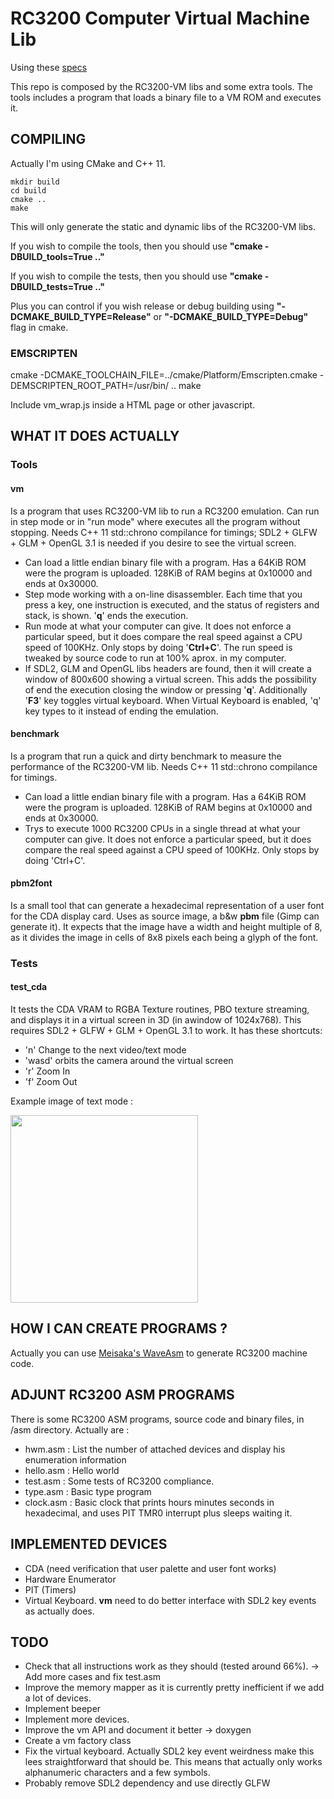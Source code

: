 RC3200 Computer Virtual Machine Lib
===================================

Using these [specs](https://github.com/Zardoz89/Trillek-Computer)

This repo is composed by the RC3200-VM libs and some extra tools. The tools includes a program that loads a binary file to a VM ROM and executes it.

COMPILING
---------
Actually I'm using CMake and C++ 11. 

    mkdir build
    cd build
    cmake ..
    make

This will only generate the static and dynamic libs of the RC3200-VM libs.

If you wish to compile the tools, then you should use **"cmake -DBUILD_tools=True .."**

If you wish to compile the tests, then you should use **"cmake -DBUILD_tests=True .."**

Plus you can control if you wish release or debug building using **"-DCMAKE_BUILD_TYPE=Release"** or **"-DCMAKE_BUILD_TYPE=Debug"** flag in cmake.


### EMSCRIPTEN

  cmake -DCMAKE_TOOLCHAIN_FILE=../cmake/Platform/Emscripten.cmake -DEMSCRIPTEN_ROOT_PATH=/usr/bin/ ..
  make
  
Include vm_wrap.js inside a HTML page or other javascript.

WHAT IT DOES ACTUALLY
------------------
### Tools

#### vm

Is a program that uses RC3200-VM lib to run a RC3200 emulation. Can run in step mode or in "run mode" where executes all the program without stopping. Needs C++ 11 std::chrono compilance for timings; SDL2 + GLFW + GLM + OpenGL 3.1 is needed if you desire to see the virtual screen.

- Can load a little endian binary file with a program. Has a 64KiB ROM were the program is uploaded. 128KiB of RAM begins at 0x10000 and ends at 0x30000.
- Step mode working with a on-line disassembler. Each time that you press a
  key, one instruction is executed, and the status of registers and stack, is
  shown. '**q**' ends the execution.
- Run mode at what your computer can give. It does not enforce a particular speed, but it does compare the real speed against a CPU speed of 100KHz. Only stops by doing '**Ctrl+C**'. The run speed is tweaked by source code to run at 100% aprox. in my computer.
- If SDL2, GLM and OpenGL libs headers are found, then it will create a window of 800x600 showing a virtual screen. This
  adds the possibility of end the execution closing the window or pressing '**q**'. Additionally '**F3**' key toggles virtual keyboard. When Virtual Keyboard is enabled, 'q' key types to it instead of ending the emulation.

#### benchmark

Is a program that run a quick and dirty benchmark to measure the performance of the RC3200-VM lib. Needs C++ 11 std::chrono compilance for timings.

- Can load a little endian binary file with a program. Has a 64KiB ROM were the program is uploaded. 128KiB of RAM begins at 0x10000 and ends at 0x30000.
- Trys to execute 1000 RC3200 CPUs in a single thread at what your computer can give. It does not enforce a particular speed, but it does compare the real speed against a CPU speed of 100KHz. Only stops by doing 'Ctrl+C'.

#### pbm2font

Is a small tool that can generate a hexadecimal representation of a user font for the CDA display card. Uses as source image, a b&w **pbm** file (Gimp can generate it). It expects that the image have a width and height multiple of 8, as it divides the image in cells of 8x8 pixels each being a glyph of the font.

### Tests

#### test_cda

It tests the CDA VRAM to RGBA Texture routines, PBO texture streaming, and displays it in a virtual screen in 3D (in awindow of 1024x768). This requires SDL2 + GLFW + GLM + OpenGL 3.1 to work.
It has these shortcuts:

- 'n' Change to the next video/text mode
- 'wasd' orbits the camera around the virtual screen
- 'r' Zoom In
- 'f' Zoom Out

Example image of text mode :

<a href="http://img856.imageshack.us/img856/683/fp7n.png" target="_blank"><img width="300px" src="http://img856.imageshack.us/img856/683/fp7n.png"/></a>

HOW I CAN CREATE PROGRAMS ?
---------------------------
Actually you can use <a href="https://github.com/Meisaka/WaveAsm" target="_blank">Meisaka's WaveAsm</a> to generate RC3200 machine code.

ADJUNT RC3200 ASM PROGRAMS
--------------------------
There is some RC3200 ASM programs, source code and binary files, in /asm directory. Actually are :

- hwm.asm : List the number of attached devices and display his enumeration information
- hello.asm : Hello world
- test.asm : Some tests of RC3200 compliance.
- type.asm : Basic type program
- clock.asm : Basic clock that prints hours minutes seconds in hexadecimal, and uses PIT TMR0 interrupt plus sleeps waiting it.

IMPLEMENTED DEVICES
-------------------

- CDA (need verification that user palette and user font works)
- Hardware Enumerator
- PIT (Timers) 
- Virtual Keyboard. **vm** need to do better interface with SDL2 key events as actually does.


TODO
----

- Check that all instructions work as they should (tested around 66%). -> Add more cases and fix test.asm
- Improve the memory mapper as it is currently pretty inefficient if we add a lot of devices.
- Implement beeper
- Implement more devices.
- Improve the vm API and document it better -> doxygen
- Create a vm factory class
- Fix the virtual keyboard. Actually SDL2 key event weirdness make this lees straightforward that should be. This means that actually only works alphanumeric characters and a few symbols.
- Probably remove SDL2 dependency and use directly GLFW


